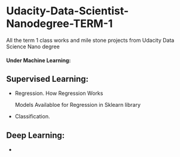 # Udacity-Data-Scientist-Nanodegree-TERM-1
All the term 1 class works and mile stone projects from Udacity Data Science Nano degree


#### Under Machine Learning:
## Supervised Learning:
* Regression.
   How Regression Works 
   
   Models Availabloe for Regression in Sklearn library
   
* Classification.

## Deep Learning:
* 
